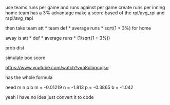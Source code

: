 use teams runs per game and runs against per game
create runs per inning
home team has a 3% advantage
make a score based of the rpi/avg_rpi and rapi/avg_rapi

then take team att * team def * average runs  * sqrt(1 + 3%) for home

away is att * def * average runs * (1/sqrt(1 +  3%))

prob dist

simulate box score


https://www.youtube.com/watch?v=a8uloqcqjso

has the whole formula

need m n p b
m = -0.01219
n = -1.813
p = -0.3865
b = -1.042

yeah i have no idea just convert it to code
